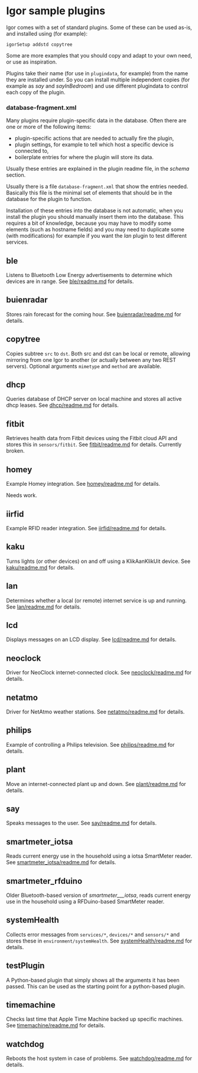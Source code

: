 # Igor sample plugins

Igor comes with a set of standard plugins. Some of these can be used as-is, and installed using (for example):

```
igorSetup addstd copytree
```

Some are more examples that you should copy and adapt to your own need, or use as inspiration. 

Plugins take their name (for use in `plugindata`, for example) from the name they are installed under. So you can install multiple independent copies (for example as _say_ and _sayInBedroom_) and use different plugindata to control each copy of the plugin.

### database-fragment.xml

Many plugins require plugin-specific data in the database. Often there are one or more of the following items:

- plugin-specific actions that are needed to actually fire the plugin,
- plugin settings, for example to tell which host a specific device is connected to,
- boilerplate entries for where the plugin will store its data.

Usually these entries are explained in the plugin readme file, in the _schema_ section.

Usually there is a file `database-fragment.xml` that show the entries needed. Basically this file is the minimal set of elements that should be in the database for the plugin to function. 

Installation of these entries into the database is not automatic, when you install the plugin you should manually insert them into the database. This requires a bit of knowledge, because you may have to modify some elements (such as hostname fields) and you may need to duplicate some (with modifications) for example if you want the _lan_ plugin to test different services.

## ble

Listens to Bluetooth Low Energy advertisements to determine which devices are in range. See [ble/readme.md](ble/readme.md) for details.

## buienradar

Stores rain forecast for the coming hour. See [buienradar/readme.md](buienradar/readme.md) for details.

## copytree

Copies subtree ```src``` to ```dst```. Both src and dst can be local or remote, allowing mirroring from one Igor to another (or actually between any two REST servers). Optional arguments ```mimetype``` and ```method``` are available.

## dhcp

Queries database of DHCP server on local machine and stores all active dhcp leases. See [dhcp/readme.md](dhcp/readme.md) for details.

## fitbit

Retrieves health data from Fitbit devices using the Fitbit cloud API and stores this in ```sensors/fitbit```. See [fitbit/readme.md](fitbit/readme.md) for details.
Currently broken.

## homey

Example Homey integration. See [homey/readme.md](homey/readme.md) for details.

Needs work.

## iirfid

Example RFID reader integration. See [iirfid/readme.md](iirfid/readme.md) for details.

## kaku

Turns lights (or other devices) on and off using a KlikAanKlikUit device. See [kaku/readme.md](kaku/readme.md) for details.

## lan

Determines whether a local (or remote) internet service is up and running.
See [lan/readme.md](lan/readme.md) for details.

## lcd

Displays messages on an LCD display. See [lcd/readme.md](lcd/readme.md) for details.

## neoclock

Driver for NeoClock internet-connected clock. See [neoclock/readme.md](neoclock/readme.md) for details.

## netatmo

Driver for NetAtmo weather stations. See [netatmo/readme.md](netatmo/readme.md) for details.

## philips

Example of controlling a Philips television. See [philips/readme.md](philips/readme.md) for details.

## plant

Move an internet-connected plant up and down. See [plant/readme.md](plant/readme.md) for details.

## say

Speaks messages to the user. See [say/readme.md](say/readme.md) for details.

## smartmeter_iotsa

Reads current energy use in the household using a iotsa SmartMeter reader. See [smartmeter_iotsa/readme.md](smartmeter_iotsa/readme.md) for details.

## smartmeter_rfduino

Older Bluetooth-based version of _smartmeter___iotsa_, reads current energy use in the household using a RFDuino-based SmartMeter reader.

## systemHealth

Collects error messages from `services/*`, `devices/*` and `sensors/*` and stores these in `environment/systemHealth`. See [systemHealth/readme.md](systemHealth/readme.md) for details.

## testPlugin

A Python-based plugin that simply shows all the arguments it has been passed. This can be used as the starting point for a python-based plugin.

## timemachine

Checks last time that Apple Time Machine backed up specific machines. See [timemachine/readme.md](timemachine/readme.md) for details.

## watchdog

Reboots the host system in case of problems. See [watchdog/readme.md](watchdog/readme.md) for details.

